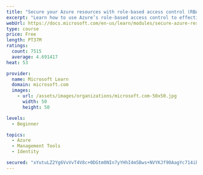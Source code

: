 ```yaml
---
title: "Secure your Azure resources with role-based access control (RBAC)"
excerpt: "Learn how to use Azure’s role-based access control to effectively manage your team’s access to Azure resources."
webUrl: https://docs.microsoft.com/en-us/learn/modules/secure-azure-resources-with-rbac/
type: course
price: Free
length: PT37M
ratings:
  count: 7515
  average: 4.691417
heat: 53

provider:
  name: Microsoft Learn
  domain: microsoft.com
  images:
    - url: /assets/images/organizations/microsoft.com-50x50.jpg
      width: 50
      height: 50

levels:
  - Beginner

topics:
  - Azure
  - Management Tools
  - Identity

secured: "xYutuLZ2Yg6VvVvT4V8c+0DGtm0NIn7yYHhI4m5Bws+NVYKJf90AagYc714ibWNZlDfes6B4DgUEnuowWyBfrpba0gUAtchIvZKU9LZHjilETZGV3s8OQzeggadlZqYDic10+x1ubVikN8CPJ5NJ+FZhKeXM5Aza0QYd2K5Td6VUnFeIWLzJdSIRYGmTtnG1maadwjrNw+eqmzUaWxlLzIU4wCNryLnilQRq8aSy8SsfEG5k7Hfp4hbWwHng5CG2CzncEpZxUMZLRc2LEfiMYOMH4EJHzTsI5eh0MiJqNSN0KQrtHsk3myGZlE9RBj4qoI+v78RuqTaiKJssWRXW+UoycW6I7+lRfEUNeFdjzgoH1YPNKWVsZWufmMXegojZTb0VnIRiIGx+dk635cgaJx5ivULmsg5q5X5I2DxR2vA=;9PdYhLVlnRVe8qJ3sGcVUQ=="
---
```


